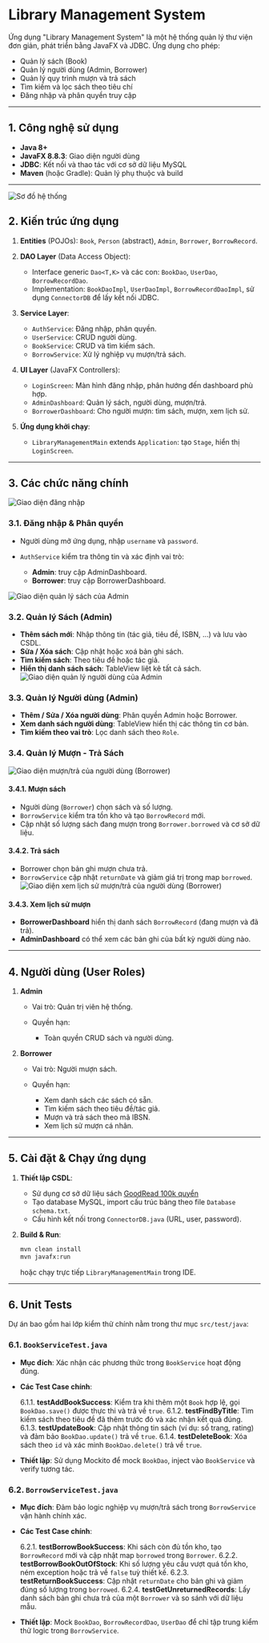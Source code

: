 # Library Management System

Ứng dụng "Library Management System" là một hệ thống quản lý thư viện đơn giản, phát triển bằng JavaFX và JDBC. Ứng dụng cho phép:

* Quản lý sách (Book)
* Quản lý người dùng (Admin, Borrower)
* Quản lý quy trình mượn và trả sách
* Tìm kiếm và lọc sách theo tiêu chí
* Đăng nhập và phân quyền truy cập

---

## 1. Công nghệ sử dụng

* **Java 8+**
* **JavaFX 8.8.3**: Giao diện người dùng
* **JDBC**: Kết nối và thao tác với cơ sở dữ liệu MySQL
* **Maven** (hoặc Gradle): Quản lý phụ thuộc và build

---
![Sơ đồ hệ thống](res/Library_Management_System_Class_Diagram.drawio.PNG)
## 2. Kiến trúc ứng dụng

1. **Entities** (POJOs): `Book`, `Person` (abstract), `Admin`, `Borrower`, `BorrowRecord`.
2. **DAO Layer** (Data Access Object):

   * Interface generic `Dao<T,K>` và các con: `BookDao`, `UserDao`, `BorrowRecordDao`.
   * Implementation: `BookDaoImpl`, `UserDaoImpl`, `BorrowRecordDaoImpl`, sử dụng `ConnectorDB` để lấy kết nối JDBC.
3. **Service Layer**:

   * `AuthService`: Đăng nhập, phân quyền.
   * `UserService`: CRUD người dùng.
   * `BookService`: CRUD và tìm kiếm sách.
   * `BorrowService`: Xử lý nghiệp vụ mượn/trả sách.
4. **UI Layer** (JavaFX Controllers):

   * `LoginScreen`: Màn hình đăng nhập, phân hướng đến dashboard phù hợp.
   * `AdminDashboard`: Quản lý sách, người dùng, mượn/trả.
   * `BorrowerDashboard`: Cho người mượn: tìm sách, mượn, xem lịch sử.
5. **Ứng dụng khởi chạy**:

   * `LibraryManagementMain` extends `Application`: tạo `Stage`, hiển thị `LoginScreen`.

---

## 3. Các chức năng chính
![Giao diện đăng nhập](res/demo1.PNG)
### 3.1. Đăng nhập & Phân quyền

* Người dùng mở ứng dụng, nhập `username` và `password`.
* `AuthService` kiểm tra thông tin và xác định vai trò:

  * **Admin**: truy cập AdminDashboard.
  * **Borrower**: truy cập BorrowerDashboard.

![Giao diện quản lý sách của Admin](res/demo2.PNG)
### 3.2. Quản lý Sách (Admin)

* **Thêm sách mới**: Nhập thông tin (tác giả, tiêu đề, ISBN, ...) và lưu vào CSDL.
* **Sửa / Xóa sách**: Cập nhật hoặc xoá bản ghi sách.
* **Tìm kiếm sách**: Theo tiêu đề hoặc tác giả.
* **Hiển thị danh sách sách**: TableView liệt kê tất cả sách.
![Giao diện quản lý người dùng của Admin](res/demo3.PNG)
### 3.3. Quản lý Người dùng (Admin)

* **Thêm / Sửa / Xóa người dùng**: Phân quyền Admin hoặc Borrower.
* **Xem danh sách người dùng**: TableView hiển thị các thông tin cơ bản.
* **Tìm kiếm theo vai trò**: Lọc danh sách theo `Role`.

### 3.4. Quản lý Mượn - Trả Sách
![Giao diện mượn/trả của người dùng (Borrower)](res/demo4.PNG)
#### 3.4.1. Mượn sách

* Người dùng (`Borrower`) chọn sách và số lượng.
* `BorrowService` kiểm tra tồn kho và tạo `BorrowRecord` mới.
* Cập nhật số lượng sách đang mượn trong `Borrower.borrowed` và cơ sở dữ liệu.

#### 3.4.2. Trả sách

* Borrower chọn bản ghi mượn chưa trả.
* `BorrowService` cập nhật `returnDate` và giảm giá trị trong map `borrowed`.
![Giao diện xem lịch sử mượn/trả của người dùng (Borrower)](res/demo5.PNG)
#### 3.4.3. Xem lịch sử mượn

* **BorrowerDashboard** hiển thị danh sách `BorrowRecord` (đang mượn và đã trả).
* **AdminDashboard** có thể xem các bản ghi của bất kỳ người dùng nào.

---

## 4. Người dùng (User Roles)

1. **Admin**

   * Vai trò: Quản trị viên hệ thống.
   * Quyền hạn:

     * Toàn quyền CRUD sách và người dùng.

2. **Borrower**

   * Vai trò: Người mượn sách.
   * Quyền hạn:

     * Xem danh sách các sách có sẵn.
     * Tìm kiếm sách theo tiêu đề/tác giả.
     * Mượn và trả sách theo mã IBSN.
     * Xem lịch sử mượn cá nhân.

---

## 5. Cài đặt & Chạy ứng dụng

1. **Thiết lập CSDL**:
   * Sử dụng cơ sở dữ liệu sách [GoodRead 100k quyển](https://www.kaggle.com/datasets/mdhamani/goodreads-books-100k)
   * Tạo database MySQL, import cấu trúc bảng theo file `Database schema.txt`.
   * Cấu hình kết nối trong `ConnectorDB.java` (URL, user, password).
2. **Build & Run**:

   ```bash
   mvn clean install
   mvn javafx:run
   ```

   hoặc chạy trực tiếp `LibraryManagementMain` trong IDE.

---

## 6. Unit Tests

Dự án bao gồm hai lớp kiểm thử chính nằm trong thư mục `src/test/java`:

### 6.1. `BookServiceTest.java`

* **Mục đích**: Xác nhận các phương thức trong `BookService` hoạt động đúng.
* **Các Test Case chính**:

  6.1.1. **testAddBookSuccess**: Kiểm tra khi thêm một `Book` hợp lệ, gọi `BookDao.save()` được thực thi và trả về `true`.
  6.1.2. **testFindByTitle**: Tìm kiếm sách theo tiêu đề đã thêm trước đó và xác nhận kết quả đúng.
  6.1.3. **testUpdateBook**: Cập nhật thông tin sách (ví dụ: số trang, rating) và đảm bảo `BookDao.update()` trả về `true`.
  6.1.4. **testDeleteBook**: Xóa sách theo `id` và xác minh `BookDao.delete()` trả về `true`.
* **Thiết lập**: Sử dụng Mockito để mock `BookDao`, inject vào `BookService` và verify tương tác.

### 6.2. `BorrowServiceTest.java`

* **Mục đích**: Đảm bảo logic nghiệp vụ mượn/trả sách trong `BorrowService` vận hành chính xác.
* **Các Test Case chính**:

  6.2.1. **testBorrowBookSuccess**: Khi sách còn đủ tồn kho, tạo `BorrowRecord` mới và cập nhật map `borrowed` trong `Borrower`.
  6.2.2. **testBorrowBookOutOfStock**: Khi số lượng yêu cầu vượt quá tồn kho, ném exception hoặc trả về `false` tuỳ thiết kế.
  6.2.3. **testReturnBookSuccess**: Cập nhật `returnDate` cho bản ghi và giảm đúng số lượng trong `borrowed`.
  6.2.4. **testGetUnreturnedRecords**: Lấy danh sách bản ghi chưa trả của một `Borrower` và so sánh với dữ liệu mẫu.
* **Thiết lập**: Mock `BookDao`, `BorrowRecordDao`, `UserDao` để chỉ tập trung kiểm thử logic trong `BorrowService`.

